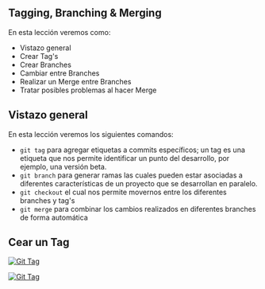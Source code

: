 ## Tagging, Branching & Merging

En esta lección veremos como:

 - Vistazo general
 - Crear Tag's
 - Crear Branches
 - Cambiar entre Branches
 - Realizar un Merge entre Branches
 - Tratar posibles problemas al hacer Merge

## Vistazo general
En esta lección veremos los siguientes comandos:
 - `git tag` para agregar etiquetas a commits específicos; un tag es una etiqueta que nos permite identificar un punto del desarrollo, por ejemplo, una versión beta. 
 - `git branch` para generar ramas las cuales pueden estar asociadas a diferentes características de un proyecto que se desarrollan en paralelo.
 - `git checkout` el cual nos permite movernos entre los diferentes  branches y tag's
 - `git merge` para combinar los cambios realizados en diferentes branches de forma automática

## Cear un Tag

[![Git Tag](http://img.youtube.com/vi/D4VdXT72ASE/0.jpg)](http://www.youtube.com/watch?v=D4VdXT72ASE "Git Tag")

[
![Git Tag](http://www.youtube.com/vi/D4VdXT72ASE/0.png)](http://www.youtube.com/watch?v=D4VdXT72ASE "Git Tag")

<!--stackedit_data:
eyJoaXN0b3J5IjpbLTE2NDE5MzY5ODUsLTE4MTEyMTg1OTksMT
gyNTUwMzE3NV19
-->